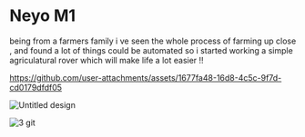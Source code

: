 # Neyo M1
being from a farmers family i ve seen the whole process of farming up close , and found a lot of things could be automated so i started working a simple agriculatural rover which will make life a lot easier !!


https://github.com/user-attachments/assets/1677fa48-16d8-4c5c-9f7d-cd0179dfdf05



![Untitled design](https://github.com/user-attachments/assets/4cf3a44f-fa24-4d5c-9962-43995efdb1e0)

![3 git](https://github.com/user-attachments/assets/e7add80e-47c1-4a38-b78b-49fbc37b2c90)

